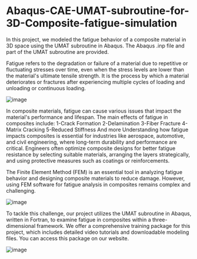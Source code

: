 # Abaqus-CAE-UMAT-subroutine-for-3D-Composite-fatigue-simulation
In this project, we modeled the fatigue behavior of a composite material in 3D space using the UMAT subroutine in Abaqus. The Abaqus .inp file and part of the UMAT subroutine are provided.

Fatigue refers to the degradation or failure of a material due to repetitive or fluctuating stresses over time, even when the stress levels are lower than the material's ultimate tensile strength. It is the process by which a material deteriorates or fractures after experiencing multiple cycles of loading and unloading or continuous loading.

![image](https://github.com/user-attachments/assets/3064e23a-bc97-42b2-b0f3-97222f6f8597)

In composite materials, fatigue can cause various issues that impact the material's performance and lifespan. The main effects of fatigue in composites include:
1-Crack Formation
2-Delamination
3-Fiber Fracture
4-Matrix Cracking
5-Reduced Stiffness
And more
Understanding how fatigue impacts composites is essential for industries like aerospace, automotive, and civil engineering, where long-term durability and performance are critical. Engineers often optimize composite designs for better fatigue resistance by selecting suitable materials, arranging the layers strategically, and using protective measures such as coatings or reinforcements.

The Finite Element Method (FEM) is an essential tool in analyzing fatigue behavior and designing composite materials to reduce damage. However, using FEM software for fatigue analysis in composites remains complex and challenging.

![image](https://github.com/user-attachments/assets/d15740d6-6b35-432e-ac37-b96fa3590a4f)


To tackle this challenge, our project utilizes the UMAT subroutine in Abaqus, written in Fortran, to examine fatigue in composites within a three-dimensional framework. We offer a comprehensive training package for this project, which includes detailed video tutorials and downloadable modeling files. You can access this package on our website.

![image](https://github.com/user-attachments/assets/76d8b758-57cd-4aab-8fab-f2ecb02c6d27)


